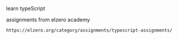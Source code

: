 learn typeScript

assignments from elzero academy

    https://elzero.org/category/assignments/typescript-assignments/
